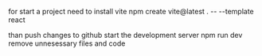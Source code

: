 for start a project need to install vite  npm create vite@latest . -- --template react

than push changes to github
start the development server npm run dev
remove unnesessary files and code